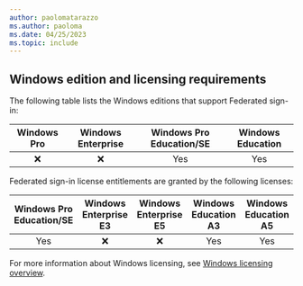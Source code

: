 ```yaml
---
author: paolomatarazzo
ms.author: paoloma
ms.date: 04/25/2023
ms.topic: include
---
```


## Windows edition and licensing requirements

The following table lists the Windows editions that support Federated sign-in:

|Windows Pro|Windows Enterprise|Windows Pro Education/SE|Windows Education|
|:---:|:---:|:---:|:---:|
|❌|❌|Yes|Yes|

Federated sign-in license entitlements are granted by the following licenses:

|Windows Pro Education/SE|Windows Enterprise E3|Windows Enterprise E5|Windows Education A3|Windows Education A5|
|:---:|:---:|:---:|:---:|:---:|
|Yes|❌|❌|Yes|Yes|

For more information about Windows licensing, see [Windows licensing overview](/windows/whats-new/windows-licensing).
